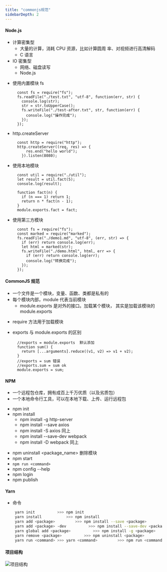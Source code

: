 ```yaml
---
title: "commonjs规范"
sidebarDepth: 2
---
```


#### Node.js

- 计算密集型
  - ⼤量的计算，消耗 CPU 资源，⽐如计算圆周
    率、对视频进⾏⾼清解码
  - C 语⾔
- IO 密集型
  - ⽹络、磁盘读写
  - Node.js

* 使用内置模块 fs
  ```
    const fs = require("fs");
    fs.readFile("./test.txt", "utf-8", function(err, str) {
      console.log(str);
      str = str.toUpperCase();
      fs.writeFile("./test-after.txt", str, function(err) {
        console.log("操作完成");
      });
    });
  ```

- http.createServer
  ```
    const http = require("http");
    http.createServer((req, res) => {
        res.end("hello world");
      }).listen(8080);
  ```
- 使用本地模块
  ```
    const util = require("./util");
    let result = util.fact(5);
    console.log(result);
  ```
  ```
    function fact(n) {
      if (n === 1) return 1;
      return n * fact(n - 1);
    }
    module.exports.fact = fact;
  ```
- 使用第三方模块

  ```
    const fs = require("fs");
    const marked = require("marked");
    fs.readFile("./demo1.md", "utf-8", (err, str) => {
      if (err) return console.log(err);
      let html = marked(str);
      fs.writeFile("./demo.html", html, err => {
        if (err) return console.log(err);
        console.log("转换完成");
      });
    });
  ```

#### CommonJS 规范

- ⼀个⽂件是⼀个模块，变量、函数、类都是私有的
- 每个模块内部，module 代表当前模块
  - module.exports 是对外的接⼝。加载某个模块，
    其实是加载该模块的 module.exports

* require ⽅法⽤于加载模块

* exports 与 module.exports 的区别

  ```
    //exports = module.exports  默认添加
    function sum() {
      return [...arguments].reduce((v1, v2) => v1 + v2);
    }
    //exports = sum 错误
    //exports.sum = sum ok
    module.exports = sum;
  ```

#### NPM

- ⼀个远程包仓库，拥有成百上千万优质（以及劣质包）
- ⼀个本地命令⾏⼯具，可以在本地下载、上传、运⾏远程包

* npm init
* npm install
  - npm install -g http-server
  * npm install --save axios
  * npm install -S axios 同上
  * npm install --save-dev webpack
  * npm install -D webpack 同上

- npm uninstall <package_name> 删除模块
- npm start
- `npm run <command>`
- npm config --help
- npm login
- npm publish

#### Yarn

- 命令
  ```sh
   yarn init          >>> npm init
   yarn install           >>> npm install
   yarn add <package>         >>> npm install --save <package>
   yarn add <package> -dev          >>> npm install --save-dev <package>
   yarn global add <package>          >>> npm install -g <package>
   yarn remove <package>          >>> npm uninstall <package>
   yarn run <command> >>> yarn <command>         >>> npm run <command> >>> npx <command>
  ```

#### 项目结构

![项目结构](../../.vuepress/public/project-directory.png)

